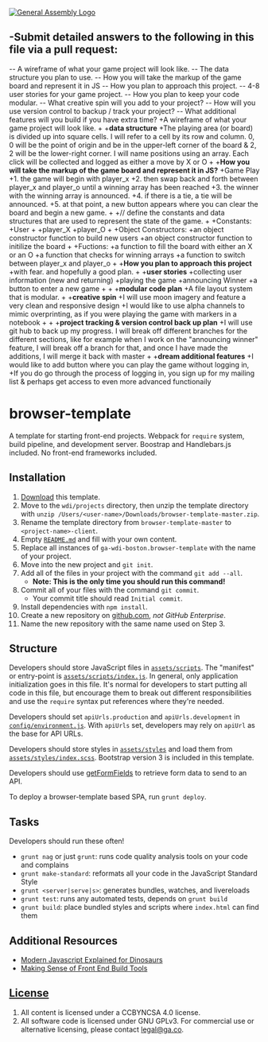 [![General Assembly Logo](https://camo.githubusercontent.com/1a91b05b8f4d44b5bbfb83abac2b0996d8e26c92/687474703a2f2f692e696d6775722e636f6d2f6b6538555354712e706e67)](https://generalassemb.ly/education/web-development-immersive)

-Submit detailed answers to the following in this file via a pull request:
-
--   A wireframe of what your game project will look like.
--   The data structure you plan to use.
--   How you will take the markup of the game board and represent it in JS
--   How you plan to approach this project.
--   4-8 user stories for your game project.
--   How you plan to keep your code modular.
--   What creative spin will you add to your project?
--   How will you use version control to backup / track your project?
--   What additional features will you build if you have extra time?
+A wireframe of what your game project will look like.
+
+**data structure**
+The playing area (or board) is divided up into square cells. I will refer to a cell by its row and column. 0, 0 will be the point of origin and be in the upper-left corner of the board &  2, 2 will be the lower-right corner. I will name positions using an array. Each click will be collected and logged as either a move by X or O
+
+**How you will take the markup of the game board and represent it in JS?**
+Game Play
+1. the game will begin with player_x
+2. then swap back and forth between player_x and player_o until a winning array has been reached
+3. the winner with the winning array is announced. 
+4. if there is a tie, a tie will be announced. 
+5. at that point, a new button appears where you can clear the board and begin a new game.
+
+// define the constants and data structures that are used to represent the state of the game.
+
+Constants:
+User
+
+player_X
+player_O
+
+Object Constructors:
+an object constructor function to build new users 
+an object constructor function to initilize the board
+
+Fuctions:
+a function to fill the board with either an X or an O
+a function that checks for winning arrays
+a function to switch between player_x and player_o
+
+**How you plan to approach this project**
+with fear. and hopefully a good plan.
+
+**user stories**
+collecting user information (new and returning)
+playing the game
+announcing Winner
+a button to enter a new game
+
+
+**modular code plan**
+A file layout system that is modular. 
+
+**creative spin**
+I will use moon imagery and feature a very clean and responsive design
+I would like to use alpha channels to mimic overprinting, as if you were playing the game with markers in a notebook
+
+
+**project tracking & version control back up plan**
+I will use git hub to back up my progress. I will break off different branches for the different sections, like for example when I work on the "announcing winner" feature, I will break off a branch for that, and once I have made the additions, I will merge it back with master
+
+**dream additional features**
+I would like to add button where you can play the game without logging in, 
+If you do go through the process of logging in, you sign up for my mailing list & perhaps get access to even more advanced functionaily


# browser-template

A template for starting front-end projects. Webpack for `require` system, build
pipeline, and development server. Boostrap and Handlebars.js included. No
front-end frameworks included.

## Installation

1. [Download](../../archive/master.zip) this template.
1. Move to the `wdi/projects` directory, then unzip the template directory with
    `unzip /Users/<user-name>/Downloads/browser-template-master.zip`.
1. Rename the template directory from `browser-template-master` to
    `<project-name>-client`.
1. Empty [`README.md`](README.md) and fill with your own content.
1. Replace all instances of `ga-wdi-boston.browser-template` with the name of
    your project.
1. Move into the new project and `git init`.
1. Add all of the files in your project with the command `git add --all`.
      - **Note: This is the only time you should run this command!**
1. Commit all of your files with the command `git commit`.
      - Your commit title should read `Initial commit`.
1. Install dependencies with `npm install`.
1. Create a new repository on [github.com](https://github.com),
    _not GitHub Enterprise_.
1. Name the new repository with the same name used on Step 3.

## Structure

Developers should store JavaScript files in [`assets/scripts`](assets/scripts).
The "manifest" or entry-point is
[`assets/scripts/index.js`](assets/scripts/index.js). In general, only
application initialization goes in this file. It's normal for developers to
start putting all code in this file, but encourage them to break out different
responsibilities and use the `require` syntax put references where they're
needed.

Developers should set `apiUrls.production` and `apiUrls.development` in
[`config/environment.js`](config/environment.js).  With
`apiUrls` set, developers may rely on `apiUrl` as the base for API
URLs.

Developers should store styles in [`assets/styles`](assets/styles) and load them
from [`assets/styles/index.scss`](assets/styles/index.scss). Bootstrap version 3 is
included in this template.

Developers should use [getFormFields](get-form-fields.md) to retrieve form data
to send to an API.

To deploy a browser-template based SPA, run `grunt deploy`.

## Tasks

Developers should run these often!

- `grunt nag` or just `grunt`: runs code quality analysis tools on your code
    and complains
- `grunt make-standard`: reformats all your code in the JavaScript Standard Style
- `grunt <server|serve|s>`: generates bundles, watches, and livereloads
- `grunt test`: runs any automated tests, depends on `grunt build`
- `grunt build`: place bundled styles and scripts where `index.html` can find
    them

## Additional Resources

- [Modern Javascript Explained for Dinosaurs](https://medium.com/@peterxjang/modern-javascript-explained-for-dinosaurs-f695e9747b70)
- [Making Sense of Front End Build Tools](https://medium.freecodecamp.org/making-sense-of-front-end-build-tools-3a1b3a87043b)

## [License](LICENSE)

1. All content is licensed under a CC­BY­NC­SA 4.0 license.
1. All software code is licensed under GNU GPLv3. For commercial use or
    alternative licensing, please contact legal@ga.co.
